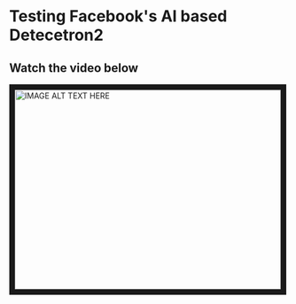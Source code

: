 <h1>Testing Facebook's AI based Detecetron2</h1>

<h2>Watch the video below</h2>

<a href="http://www.youtube.com/watch?feature=player_embedded&v=uFg_rho24nE
" target="_blank"><img src="http://img.youtube.com/vi/uFg_rho24nE/0.jpg" 
alt="IMAGE ALT TEXT HERE" width="480" height="360" border="10" /></a>
